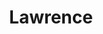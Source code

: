 ---
title: Lawrence
crosslinks:
- kansascity
- GameDeals
- reactiongifs
- kansas
- Pareidolia
- IdiotsFightingThings
---